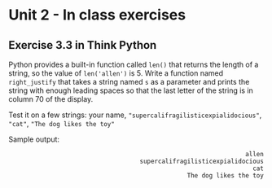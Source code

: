 # Unit 2 - In class exercises

## Exercise 3.3 in Think Python

Python provides a built-in function called `len()` that returns the length of a string, so
the value of `len('allen')` is 5.
Write a function named `right_justify` that takes a string named `s` as a parameter and prints the
string with enough leading spaces so that the last letter of the string is in column 70 of the display.

Test it on a few strings: your name, `"supercalifragilisticexpialidocious"`, `"cat"`, `"The dog likes the toy"`

Sample output:
```
                                                                 allen
                                    supercalifragilisticexpialidocious
                                                                   cat
                                                 The dog likes the toy
```
